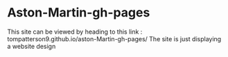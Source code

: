 # Aston-Martin-gh-pages

This site can be viewed by heading to this link : tompatterson9.github.io/aston-Martin-gh-pages/
The site is just displaying a website design 
